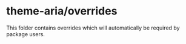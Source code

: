 # theme-aria/overrides

This folder contains overrides which will automatically be required by package users.
